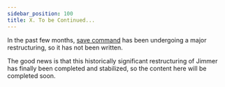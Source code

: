 ```yaml
---
sidebar_position: 100
title: X. To be Continued...
---
```


In the past few months, [save command](../mutation/save-command) has been undergoing a major restructuring, so it has not been written.

The good news is that this historically significant restructuring of Jimmer has finally been completed and stabilized, so the content here will be completed soon.